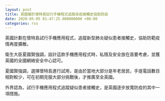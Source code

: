 ```yaml
---
layout: post
title: 英國擬於懷特島試行手機程式追蹤染疫接觸史協助防疫
date: 2020-05-05 01:47:25.000000000 +08:00
categories: rss
---
```


英國計劃在懷特島試行手機應用程式，追蹤新型肺炎疑似患者接觸史，協助防範疫情再度擴散。

衛生大臣夏國賢強調，設計這款手機應用程式時，私隱及安全放在首要考慮，並獲英國的全國網絡安全中心認可。

夏國賢強調，選擇懷特島進行試用，是由於當地大部分是年老居民，手提電話數目相對較少，可在初期克服大部分挑戰後，才推廣至全英國。

外界認為，試行手機應用程式追蹤疑似患者接觸史，是英國逐步放寬防疫的其中一項措施。
